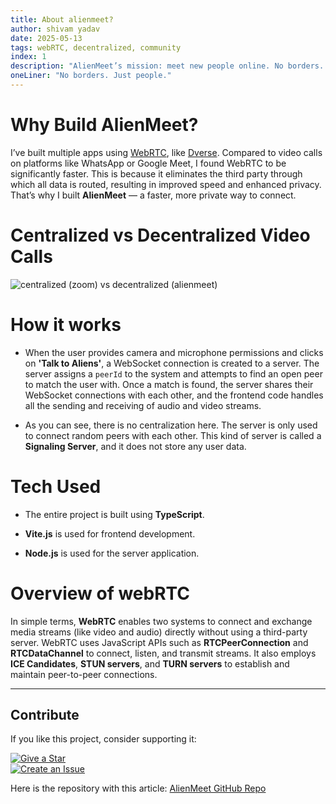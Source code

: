 ```yaml
---
title: About alienmeet?
author: shivam yadav
date: 2025-05-13
tags: webRTC, decentralized, community
index: 1
description: "AlienMeet’s mission: meet new people online. No borders. Just people. With decentralized WebRTC, video & audio go peer‑to‑peer—no slow servers, no third parties. Enjoy faster connections, lower latency, and true privacy."
oneLiner: "No borders. Just people."
---
```



# Why Build AlienMeet?

I’ve built multiple apps using [WebRTC](https://webrtc.org/), like [Dverse](https://dverse-git.vercel.app/videocall). Compared to video calls on platforms like WhatsApp or Google Meet, I found WebRTC to be significantly faster. This is because it eliminates the third party through which all data is routed, resulting in improved speed and enhanced privacy.  
That’s why I built **AlienMeet** — a faster, more private way to connect.

# Centralized vs Decentralized Video Calls

![centralized (zoom) vs decentralized (alienmeet)](https://camo.githubusercontent.com/6e2934de1e06892b851a563e8d87d3c98ee1154ed6075d8d7754f0cd120f309b/68747470733a2f2f626c6f676765656b2e6d652f6e6974726f7061636b5f7374617469632f467a48626757547959574c6c794d4b4a425957704f62635071634d76724b4b692f6173736574732f696d616765732f6f7074696d697a65642f7265762d636436353764312f626c6f676765656b2e6d652f77702d636f6e74656e742f75706c6f6164732f323031392f30352f3230313930352d776562736f636b65742d76732d646174616368616e6e656c2e6a7067)

# How it works

- When the user provides camera and microphone permissions and clicks on **'Talk to Aliens'**, a WebSocket connection is created to a server. The server assigns a `peerId` to the system and attempts to find an open peer to match the user with. Once a match is found, the server shares their WebSocket connections with each other, and the frontend code handles all the sending and receiving of audio and video streams.

- As you can see, there is no centralization here. The server is only used to connect random peers with each other. This kind of server is called a **Signaling Server**, and it does not store any user data.


# Tech Used

  - The entire project is built using **TypeScript**.
    
-   **Vite.js** is used for frontend development.
    
-   **Node.js** is used for the server application.

# Overview of webRTC 

In simple terms, **WebRTC** enables two systems to connect and exchange media streams (like video and audio) directly without using a third-party server. WebRTC uses JavaScript APIs such as **RTCPeerConnection** and **RTCDataChannel** to connect, listen, and transmit streams. It also employs **ICE Candidates**, **STUN servers**, and **TURN servers** to establish and maintain peer-to-peer connections.

---

## Contribute

If you like this project, consider supporting it:

[![Give a Star](https://img.shields.io/badge/Give%20a%20Star-⭐-blue)](https://github.com/Shivamycodee/alienmeet/stargazers)  
[![Create an Issue](https://img.shields.io/badge/Create%20an%20Issue-🐛-red)](https://github.com/Shivamycodee/alienmeet/issues)

Here is the repository with this article: [AlienMeet GitHub Repo](https://github.com/Shivamycodee/alienmeet/edit/main/src/articles/about-alienmeet.md)
